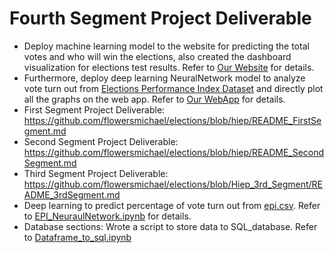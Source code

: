 # Fourth Segment Project Deliverable
- Deploy machine learning model to the website for predicting the total votes and who will win the elections, also created the dashboard visualization for elections test results. Refer to [Our Website](https://predictsenate.anvil.app/) for details.
- Furthermore, deploy deep learning NeuralNetwork model to analyze vote turn out from [Elections Performance Index Dataset](../Hiep_3rd_Segment/Resources/epi.csv) and directly plot all the graphs on the web app. Refer to [Our WebApp](https://share.streamlit.io/hieppham8083/finalproject/main/main.py) for details.
- First Segment Project Deliverable: https://github.com/flowersmichael/elections/blob/hiep/README_FirstSegment.md
- Second Segment Project Deliverable: https://github.com/flowersmichael/elections/blob/hiep/README_SecondSegment.md
- Third Segment Project Deliverable: https://github.com/flowersmichael/elections/blob/Hiep_3rd_Segment/README_3rdSegment.md
- Deep learning to predict percentage of vote turn out from [epi.csv](../Hiep_3rd_Segment/Resources/epi.csv). Refer to [EPI_NeuraulNetwork.ipynb](../Hiep_3rd_Segment/Machine_Learning/epi_nn.ipynb) for details.
- Database sections: Wrote a script to store data to SQL_database. Refer to [Dataframe_to_sql.ipynb](../hiep/Dataframe_to_sql.ipynb)
